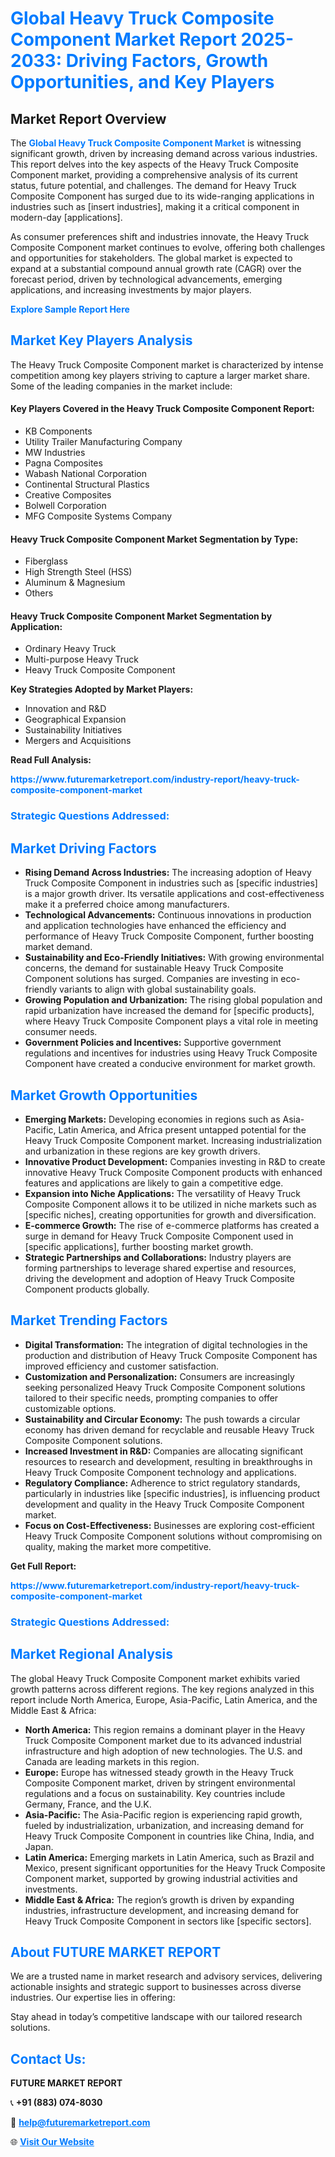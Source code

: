 <h1 style="color: #007BFF;">Global Heavy Truck Composite Component Market Report 2025-2033: Driving Factors, Growth Opportunities, and Key Players</h1>

<section id="overview">
<h2>Market Report Overview</h2>
<p>The <a href="https://www.futuremarketreport.com/industry-report/heavy-truck-composite-component-market" style="color: #007BFF; text-decoration: none;"><strong>Global Heavy Truck Composite Component Market</strong></a> is witnessing significant growth, driven by increasing demand across various industries. This report delves into the key aspects of the Heavy Truck Composite Component market, providing a comprehensive analysis of its current status, future potential, and challenges. The demand for Heavy Truck Composite Component has surged due to its wide-ranging applications in industries such as [insert industries], making it a critical component in modern-day [applications].</p>
<p>As consumer preferences shift and industries innovate, the Heavy Truck Composite Component market continues to evolve, offering both challenges and opportunities for stakeholders. The global market is expected to expand at a substantial compound annual growth rate (CAGR) over the forecast period, driven by technological advancements, emerging applications, and increasing investments by major players.</p>
</section>

<section id="overview">
<p><a href="https://www.futuremarketreport.com/request-sample/reportId=126248" style="color: #007BFF; text-decoration: none;"><strong>Explore Sample Report Here</strong></a></p>
</section>

<section id="key-players">
<h2 style="color: #007BFF;">Market Key Players Analysis</h2>
<p>The Heavy Truck Composite Component market is characterized by intense competition among key players striving to capture a larger market share. Some of the leading companies in the market include:</p>
<h4>Key Players Covered in the Heavy Truck Composite Component Report:</h4>
<ul><li>KB Components</li><li>Utility Trailer Manufacturing Company</li><li>MW Industries</li><li>Pagna Composites</li><li>Wabash National Corporation</li><li>Continental Structural Plastics</li><li>Creative Composites</li><li>Bolwell Corporation</li><li>MFG Composite Systems Company</li></ul>
<h4>Heavy Truck Composite Component Market Segmentation by Type:</h4>
<ul><li>Fiberglass</li><li>High Strength Steel (HSS)</li><li>Aluminum &amp; Magnesium</li><li>Others</li></ul>

<h4>Heavy Truck Composite Component Market Segmentation by Application:</h4>
<ul><li>Ordinary Heavy Truck</li><li>Multi-purpose Heavy Truck</li><li>Heavy Truck Composite Component</li></ul>
<p><strong>Key Strategies Adopted by Market Players:</strong></p>
<ul>
<li>Innovation and R&D</li>
<li>Geographical Expansion</li>
<li>Sustainability Initiatives</li>
<li>Mergers and Acquisitions</li>
</ul>
</section>

<section>
<p><strong>Read Full Analysis: </strong></p><a href="https://www.futuremarketreport.com/industry-report/heavy-truck-composite-component-market" style="color: #007BFF; text-decoration: none;"><strong>https://www.futuremarketreport.com/industry-report/heavy-truck-composite-component-market</strong></a>
<h3 style="color: #007BFF;">Strategic Questions Addressed:</h3>
</section>

<section id="driving-factors">
<h2 style="color: #007BFF;">Market Driving Factors</h2>
<ul>
<li><strong>Rising Demand Across Industries:</strong> The increasing adoption of Heavy Truck Composite Component in industries such as [specific industries] is a major growth driver. Its versatile applications and cost-effectiveness make it a preferred choice among manufacturers.</li>
<li><strong>Technological Advancements:</strong> Continuous innovations in production and application technologies have enhanced the efficiency and performance of Heavy Truck Composite Component, further boosting market demand.</li>
<li><strong>Sustainability and Eco-Friendly Initiatives:</strong> With growing environmental concerns, the demand for sustainable Heavy Truck Composite Component solutions has surged. Companies are investing in eco-friendly variants to align with global sustainability goals.</li>
<li><strong>Growing Population and Urbanization:</strong> The rising global population and rapid urbanization have increased the demand for [specific products], where Heavy Truck Composite Component plays a vital role in meeting consumer needs.</li>
<li><strong>Government Policies and Incentives:</strong> Supportive government regulations and incentives for industries using Heavy Truck Composite Component have created a conducive environment for market growth.</li>
</ul>
</section>

<section id="growth-opportunities">
<h2 style="color: #007BFF;">Market Growth Opportunities</h2>
<ul>
<li><strong>Emerging Markets:</strong> Developing economies in regions such as Asia-Pacific, Latin America, and Africa present untapped potential for the Heavy Truck Composite Component market. Increasing industrialization and urbanization in these regions are key growth drivers.</li>
<li><strong>Innovative Product Development:</strong> Companies investing in R&D to create innovative Heavy Truck Composite Component products with enhanced features and applications are likely to gain a competitive edge.</li>
<li><strong>Expansion into Niche Applications:</strong> The versatility of Heavy Truck Composite Component allows it to be utilized in niche markets such as [specific niches], creating opportunities for growth and diversification.</li>
<li><strong>E-commerce Growth:</strong> The rise of e-commerce platforms has created a surge in demand for Heavy Truck Composite Component used in [specific applications], further boosting market growth.</li>
<li><strong>Strategic Partnerships and Collaborations:</strong> Industry players are forming partnerships to leverage shared expertise and resources, driving the development and adoption of Heavy Truck Composite Component products globally.</li>
</ul>
</section>

<section id="trending-factors">
<h2 style="color: #007BFF;">Market Trending Factors</h2>
<ul>
<li><strong>Digital Transformation:</strong> The integration of digital technologies in the production and distribution of Heavy Truck Composite Component has improved efficiency and customer satisfaction.</li>
<li><strong>Customization and Personalization:</strong> Consumers are increasingly seeking personalized Heavy Truck Composite Component solutions tailored to their specific needs, prompting companies to offer customizable options.</li>
<li><strong>Sustainability and Circular Economy:</strong> The push towards a circular economy has driven demand for recyclable and reusable Heavy Truck Composite Component solutions.</li>
<li><strong>Increased Investment in R&D:</strong> Companies are allocating significant resources to research and development, resulting in breakthroughs in Heavy Truck Composite Component technology and applications.</li>
<li><strong>Regulatory Compliance:</strong> Adherence to strict regulatory standards, particularly in industries like [specific industries], is influencing product development and quality in the Heavy Truck Composite Component market.</li>
<li><strong>Focus on Cost-Effectiveness:</strong> Businesses are exploring cost-efficient Heavy Truck Composite Component solutions without compromising on quality, making the market more competitive.</li>
</ul>
</section>

<section>
<p><strong>Get Full Report: </strong></p><a href="https://www.futuremarketreport.com/industry-report/heavy-truck-composite-component-market" style="color: #007BFF; text-decoration: none;"><strong>https://www.futuremarketreport.com/industry-report/heavy-truck-composite-component-market</strong></a>
<h3 style="color: #007BFF;">Strategic Questions Addressed:</h3>
</section>


<section id="regional-analysis">
<h2 style="color: #007BFF;">Market Regional Analysis</h2>
<p>The global Heavy Truck Composite Component market exhibits varied growth patterns across different regions. The key regions analyzed in this report include North America, Europe, Asia-Pacific, Latin America, and the Middle East & Africa:</p>
<ul>
<li><strong>North America:</strong> This region remains a dominant player in the Heavy Truck Composite Component market due to its advanced industrial infrastructure and high adoption of new technologies. The U.S. and Canada are leading markets in this region.</li>
<li><strong>Europe:</strong> Europe has witnessed steady growth in the Heavy Truck Composite Component market, driven by stringent environmental regulations and a focus on sustainability. Key countries include Germany, France, and the U.K.</li>
<li><strong>Asia-Pacific:</strong> The Asia-Pacific region is experiencing rapid growth, fueled by industrialization, urbanization, and increasing demand for Heavy Truck Composite Component in countries like China, India, and Japan.</li>
<li><strong>Latin America:</strong> Emerging markets in Latin America, such as Brazil and Mexico, present significant opportunities for the Heavy Truck Composite Component market, supported by growing industrial activities and investments.</li>
<li><strong>Middle East & Africa:</strong> The region’s growth is driven by expanding industries, infrastructure development, and increasing demand for Heavy Truck Composite Component in sectors like [specific sectors].</li>
</ul>
</section>

<footer>
<h2 style="color: #007BFF;">About FUTURE MARKET REPORT</h2>
<p>We are a trusted name in market research and advisory services, delivering actionable insights and strategic support to businesses across diverse industries. Our expertise lies in offering:</p>

<p>Stay ahead in today’s competitive landscape with our tailored research solutions.</p>

<h2 style="color: #007BFF;">Contact Us:</h2>
<p><strong>FUTURE MARKET REPORT</strong></p>
<p>📞 <strong>+91 (883) 074-8030</strong></p>
<p>📧 <strong><a href="mailto:help@futuremarketreport.com" style="color: #007BFF;">help@futuremarketreport.com</a></strong></p>
<p>🌐 <strong><a href="https://www.futuremarketreport.com/" style="color: #007BFF;">Visit Our Website</a></strong></p>
</footer>